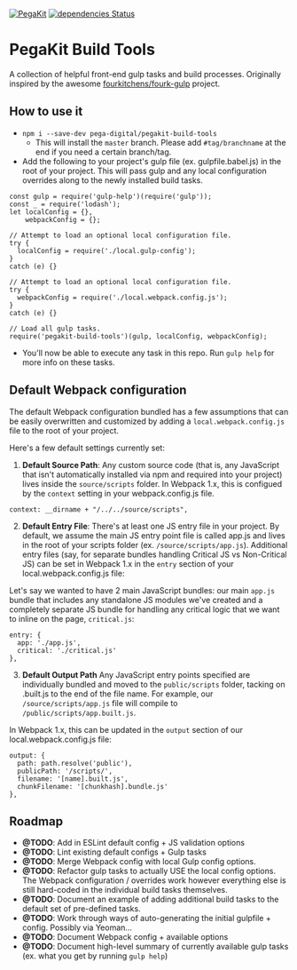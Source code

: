 [![PegaKit](https://img.shields.io/badge/PK-PegaKit-0092f8.svg)](http://pegakit.io/)
[![dependencies Status](https://david-dm.org/pega-digital/pegakit-build-tools/status.svg)](https://david-dm.org/pega-digital/pegakit-build-tools)

# PegaKit Build Tools
A collection of helpful front-end gulp tasks and build processes. Originally inspired by the awesome [fourkitchens/fourk-gulp](https://github.com/fourkitchens/emulsify-gulp) project.

## How to use it
* `npm i --save-dev pega-digital/pegakit-build-tools`
  * This will install the `master` branch. Please add `#tag/branchname` at the end if you need a certain branch/tag.
* Add the following to your project's gulp file (ex. gulpfile.babel.js) in the root of your project. This will pass gulp and any local configuration overrides along to the newly installed build tasks.

```
const gulp = require('gulp-help')(require('gulp'));
const _ = require('lodash');
let localConfig = {},
    webpackConfig = {};

// Attempt to load an optional local configuration file.
try {
  localConfig = require('./local.gulp-config');
}
catch (e) {}

// Attempt to load an optional local configuration file.
try {
  webpackConfig = require('./local.webpack.config.js');
}
catch (e) {}

// Load all gulp tasks.
require('pegakit-build-tools')(gulp, localConfig, webpackConfig);
```

* You'll now be able to execute any task in this repo. Run `gulp help` for more info on these tasks.


## Default Webpack configuration

The default Webpack configuration bundled has a few assumptions that can be easily overwritten and customized by adding a `local.webpack.config.js` file to the root of your project.

Here's a few default settings currently set:

1. **Default Source Path**: Any custom source code (that is, any JavaScript that isn't automatically installed  via npm and required into your project) lives inside the `source/scripts` folder. In Webpack 1.x, this is configued by the `context` setting in your webpack.config.js file.
  ```
  context: __dirname + "/../../source/scripts",
  ```
2. **Default Entry File**: There's at least one JS entry file in your project. By default, we assume the main JS entry point file is called app.js and lives in the root of your scripts folder (ex. `/source/scripts/app.js`). Additional entry files (say, for separate bundles handling Critical JS vs Non-Critical JS) can be set in Webpack 1.x in the `entry` section of your local.webpack.config.js file:
  
  Let's say we wanted to have 2 main JavaScript bundles: our main `app.js` bundle that includes any standalone JS modules we've created and a completely separate JS bundle for handling any critical logic that we want to inline on the page, `critical.js`:
  ```
  entry: {
    app: './app.js',
    critical: './critical.js'
  },
  ```
3. **Default Output Path** Any JavaScript entry points specified are individually bundled and moved to the `public/scripts` folder, tacking on .built.js to the end of the file name. For example, our `/source/scripts/app.js` file will compile to `/public/scripts/app.built.js`.
  
  In Webpack 1.x, this can be updated in the `output` section of our local.webpack.config.js file:
  ```
  output: {
    path: path.resolve('public'),
    publicPath: '/scripts/',
    filename: '[name].built.js',
    chunkFilename: '[chunkhash].bundle.js'
  },
  ```


## Roadmap
* **@TODO**: Add in ESLint default config + JS validation options
* **@TODO**: Lint existing default configs + Gulp tasks
* **@TODO**: Merge Webpack config with local Gulp config options.
* **@TODO**: Refactor gulp tasks to actually USE the local config options. The Webpack configuration / overrides work however everything else is still hard-coded in the individual build tasks themselves.
* **@TODO**: Document an example of adding additional build tasks to the default set of pre-defined tasks.
* **@TODO**: Work through ways of auto-generating the initial gulpfile + config. Possibly via Yeoman...
* **@TODO**: Document Webpack config + available options
* **@TODO**: Document high-level summary of currently available gulp tasks (ex. what you get by running `gulp help`)

<!-- In Progress -->
<!--* The gulp-config.js file is still used and most likely would be committed to the project repo. The local.gulp-config could be used to override config for your machine and should be gitignored.-->